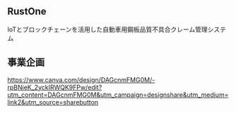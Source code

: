 ## RustOne <br>
IoTとブロックチェーンを活用した自動車用鋼板品質不具合クレーム管理システム

## 事業企画
https://www.canva.com/design/DAGcnmFMG0M/-rpBNjeK_2yckIRWQK9FPw/edit?utm_content=DAGcnmFMG0M&utm_campaign=designshare&utm_medium=link2&utm_source=sharebutton